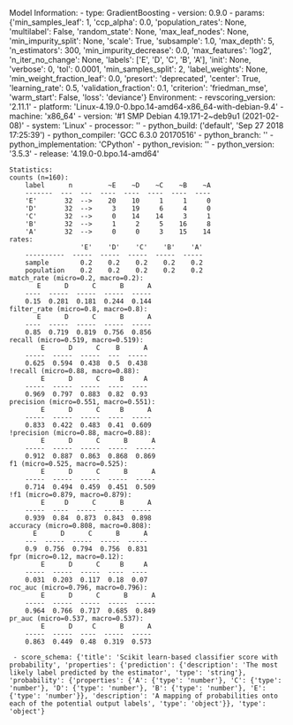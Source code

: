 Model Information:
	 - type: GradientBoosting
	 - version: 0.9.0
	 - params: {'min_samples_leaf': 1, 'ccp_alpha': 0.0, 'population_rates': None, 'multilabel': False, 'random_state': None, 'max_leaf_nodes': None, 'min_impurity_split': None, 'scale': True, 'subsample': 1.0, 'max_depth': 5, 'n_estimators': 300, 'min_impurity_decrease': 0.0, 'max_features': 'log2', 'n_iter_no_change': None, 'labels': ['E', 'D', 'C', 'B', 'A'], 'init': None, 'verbose': 0, 'tol': 0.0001, 'min_samples_split': 2, 'label_weights': None, 'min_weight_fraction_leaf': 0.0, 'presort': 'deprecated', 'center': True, 'learning_rate': 0.5, 'validation_fraction': 0.1, 'criterion': 'friedman_mse', 'warm_start': False, 'loss': 'deviance'}
	Environment:
	 - revscoring_version: '2.11.1'
	 - platform: 'Linux-4.19.0-0.bpo.14-amd64-x86_64-with-debian-9.4'
	 - machine: 'x86_64'
	 - version: '#1 SMP Debian 4.19.171-2~deb9u1 (2021-02-08)'
	 - system: 'Linux'
	 - processor: ''
	 - python_build: ('default', 'Sep 27 2018 17:25:39')
	 - python_compiler: 'GCC 6.3.0 20170516'
	 - python_branch: ''
	 - python_implementation: 'CPython'
	 - python_revision: ''
	 - python_version: '3.5.3'
	 - release: '4.19.0-0.bpo.14-amd64'
	
	Statistics:
	counts (n=160):
		label      n         ~E    ~D    ~C    ~B    ~A
		-------  ---  ---  ----  ----  ----  ----  ----
		'E'       32  -->    20    10     1     1     0
		'D'       32  -->     3    19     6     4     0
		'C'       32  -->     0    14    14     3     1
		'B'       32  -->     1     2     5    16     8
		'A'       32  -->     0     0     3    15    14
	rates:
		              'E'    'D'    'C'    'B'    'A'
		----------  -----  -----  -----  -----  -----
		sample        0.2    0.2    0.2    0.2    0.2
		population    0.2    0.2    0.2    0.2    0.2
	match_rate (micro=0.2, macro=0.2):
		   E      D      C      B      A
		----  -----  -----  -----  -----
		0.15  0.281  0.181  0.244  0.144
	filter_rate (micro=0.8, macro=0.8):
		   E      D      C      B      A
		----  -----  -----  -----  -----
		0.85  0.719  0.819  0.756  0.856
	recall (micro=0.519, macro=0.519):
		    E      D      C    B      A
		-----  -----  -----  ---  -----
		0.625  0.594  0.438  0.5  0.438
	!recall (micro=0.88, macro=0.88):
		    E      D      C     B     A
		-----  -----  -----  ----  ----
		0.969  0.797  0.883  0.82  0.93
	precision (micro=0.551, macro=0.551):
		    E      D      C     B      A
		-----  -----  -----  ----  -----
		0.833  0.422  0.483  0.41  0.609
	!precision (micro=0.88, macro=0.88):
		    E      D      C      B      A
		-----  -----  -----  -----  -----
		0.912  0.887  0.863  0.868  0.869
	f1 (micro=0.525, macro=0.525):
		    E      D      C      B      A
		-----  -----  -----  -----  -----
		0.714  0.494  0.459  0.451  0.509
	!f1 (micro=0.879, macro=0.879):
		    E     D      C      B      A
		-----  ----  -----  -----  -----
		0.939  0.84  0.873  0.843  0.898
	accuracy (micro=0.808, macro=0.808):
		  E      D      C      B      A
		---  -----  -----  -----  -----
		0.9  0.756  0.794  0.756  0.831
	fpr (micro=0.12, macro=0.12):
		    E      D      C     B     A
		-----  -----  -----  ----  ----
		0.031  0.203  0.117  0.18  0.07
	roc_auc (micro=0.796, macro=0.796):
		    E      D      C      B      A
		-----  -----  -----  -----  -----
		0.964  0.766  0.717  0.685  0.849
	pr_auc (micro=0.537, macro=0.537):
		    E      D     C      B      A
		-----  -----  ----  -----  -----
		0.863  0.449  0.48  0.319  0.573
	
	 - score_schema: {'title': 'Scikit learn-based classifier score with probability', 'properties': {'prediction': {'description': 'The most likely label predicted by the estimator', 'type': 'string'}, 'probability': {'properties': {'A': {'type': 'number'}, 'C': {'type': 'number'}, 'D': {'type': 'number'}, 'B': {'type': 'number'}, 'E': {'type': 'number'}}, 'description': 'A mapping of probabilities onto each of the potential output labels', 'type': 'object'}}, 'type': 'object'}


